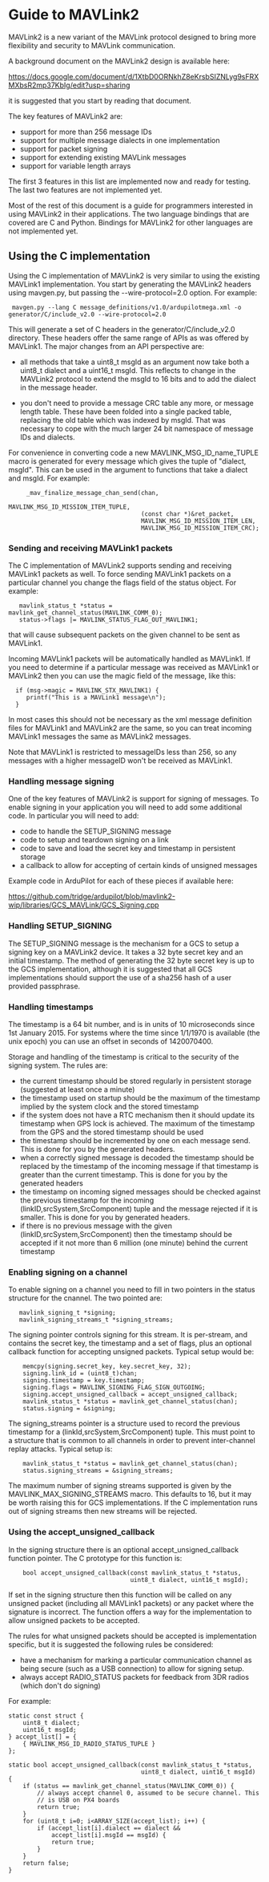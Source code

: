 # Guide to MAVLink2

MAVLink2 is a new variant of the MAVLink protocol designed to bring
more flexibility and security to MAVLink communication.

A background document on the MAVLink2 design is available here:

  https://docs.google.com/document/d/1XtbD0ORNkhZ8eKrsbSIZNLyg9sFRXMXbsR2mp37KbIg/edit?usp=sharing

it is suggested that you start by reading that document.

The key features of MAVLink2 are:

* support for more than 256 message IDs
* support for multiple message dialects in one implementation
* support for packet signing
* support for extending existing MAVLink messages
* support for variable length arrays

The first 3 features in this list are implemented now and ready for
testing. The last two features are not implemented yet.

Most of the rest of this document is a guide for programmers
interested in using MAVLink2 in their applications. The two language
bindings that are covered are C and Python. Bindings for MAVLink2 for
other languages are not implemented yet.

## Using the C implementation

Using the C implementation of MAVLink2 is very similar to using the
existing MAVLink1 implementation. You start by generating the MAVLink2
headers using mavgen.py, but passing the --wire-protocol=2.0
option. For example:

```
 mavgen.py --lang C message_definitions/v1.0/ardupilotmega.xml -o generator/C/include_v2.0 --wire-protocol=2.0
```

This will generate a set of C headers in the generator/C/include_v2.0
directory. These headers offer the same range of APIs as was offered
by MAVLink1. The major changes from an API perspective are:

* all methods that take a uint8_t msgId as an argument now take both a
  uint8_t dialect and a uint16_t msgId. This reflects to change in the
  MAVLink2 protocol to extend the msgId to 16 bits and to add the
  dialect in the message header.

* you don't need to provide a message CRC table any more, or message
  length table. These have been folded into a single packed table,
  replacing the old table which was indexed by msgId. That was
  necessary to cope with the much larger 24 bit namespace of message
  IDs and dialects.

For convenience in converting code a new MAVLINK_MSG_ID_name_TUPLE
macro is generated for every message which gives the tuple of
"dialect, msgId". This can be used in the argument to functions that
take a dialect and msgId. For example:

```
     _mav_finalize_message_chan_send(chan, 
                                     MAVLINK_MSG_ID_MISSION_ITEM_TUPLE,
                                     (const char *)&ret_packet,
                                     MAVLINK_MSG_ID_MISSION_ITEM_LEN,
                                     MAVLINK_MSG_ID_MISSION_ITEM_CRC);
```

### Sending and receiving MAVLink1 packets

The C implementation of MAVLink2 supports sending and receiving
MAVLink1 packets as well. To force sending MAVLink1 packets on a
particular channel you change the flags field of the status
object. For example:

```
   mavlink_status_t *status = mavlink_get_channel_status(MAVLINK_COMM_0);
   status->flags |= MAVLINK_STATUS_FLAG_OUT_MAVLINK1;
```

that will cause subsequent packets on the given channel to be sent as
MAVLink1.

Incoming MAVLink1 packets will be automatically handled as
MAVLink1. If you need to determine if a particular message was received as
MAVLink1 or MAVLink2 then you can use the magic field of the message,
like this:

```
  if (msg->magic = MAVLINK_STX_MAVLINK1) {
     printf("This is a MAVLink1 message\n");
  }
```

In most cases this should not be necessary as the xml message
definition files for MAVLink1 and MAVLink2 are the same, so you can
treat incoming MAVLink1 messages the same as MAVLink2 messages.

Note that MAVLink1 is restricted to messageIDs less than 256, so any
messages with a higher messageID won't be received as MAVLink1.

### Handling message signing

One of the key features of MAVLink2 is support for signing of
messages. To enable signing in your application you will need to add
some additional code. In particular you will need to add:

* code to handle the SETUP_SIGNING message
* code to setup and teardown signing on a link
* code to save and load the secret key and timestamp in persistent storage
* a callback to allow for accepting of certain kinds of unsigned messages

Example code in ArduPilot for each of these pieces if available here:

 https://github.com/tridge/ardupilot/blob/mavlink2-wip/libraries/GCS_MAVLink/GCS_Signing.cpp

### Handling SETUP_SIGNING

The SETUP_SIGNING message is the mechanism for a GCS to setup a
signing key on a MAVLink2 device. It takes a 32 byte secret key and an
initial timestamp. The method of generating the 32 byte secret key is
up to the GCS implementation, although it is suggested that all GCS
implementations should support the use of a sha256 hash of a user
provided passphrase.

### Handling timestamps

The timestamp is a 64 bit number, and is in units of 10 microseconds
since 1st January 2015. For systems where the time since 1/1/1970 is
available (the unix epoch) you can use an offset in seconds of
1420070400.

Storage and handling of the timestamp is critical to the security of
the signing system. The rules are:

* the current timestamp should be stored regularly in persistent
  storage (suggested at least once a minute)
* the timestamp used on startup should be the maximum of the timestamp
  implied by the system clock and the stored timestamp
* if the system does not have a RTC mechanism then it should update
  its timestamp when GPS lock is achieved. The maximum of the
  timestamp from the GPS and the stored timestamp should be used
* the timestamp should be incremented by one on each message send.
  This is done for you by the generated headers.
* when a correctly signed message is decoded the timestamp should be
  replaced by the timestamp of the incoming message if that timestamp
  is greater than the current timestamp. This is done for you by the
  generated headers
* the timestamp on incoming signed messages should be checked against
  the previous timestamp for the incoming
  (linkID,srcSystem,SrcComponent) tuple and the message rejected if it
  is smaller. This is done for you by generated headers.
* if there is no previous message with the given
  (linkID,srcSystem,SrcComponent) then the timestamp should be
  accepted if it not more than 6 million (one minute) behind the
  current timestamp

### Enabling signing on a channel

To enable signing on a channel you need to fill in two pointers in the
status structure for the cnannel. The two pointed are:

```
   mavlink_signing_t *signing;
   mavlink_signing_streams_t *signing_streams;
```

The signing pointer controls signing for this stream. It is
per-stream, and contains the secret key, the timestamp and a set of
flags, plus an optional callback function for accepting unsigned
packets. Typical setup would be:

```
    memcpy(signing.secret_key, key.secret_key, 32);
    signing.link_id = (uint8_t)chan;
    signing.timestamp = key.timestamp;
    signing.flags = MAVLINK_SIGNING_FLAG_SIGN_OUTGOING;
    signing.accept_unsigned_callback = accept_unsigned_callback;
    mavlink_status_t *status = mavlink_get_channel_status(chan);
    status.signing = &signing;
```

The signing_streams pointer is a structure used to record the previous
timestamp for a (linkId,srcSystem,SrcComponent) tuple. This must point
to a structure that is common to all channels in order to prevent
inter-channel replay attacks. Typical setup is:

```
    mavlink_status_t *status = mavlink_get_channel_status(chan);
    status.signing_streams = &signing_streams;
```

The maximum number of signing streams supported is given by the
MAVLINK_MAX_SIGNING_STREAMS macro. This defaults to 16, but it may be
worth raising this for GCS implementations. If the C implementation
runs out of signing streams then new streams will be rejected.

### Using the accept_unsigned_callback

In the signing structure there is an optional accept_unsigned_callback
function pointer. The C prototype for this function is:

```
    bool accept_unsigned_callback(const mavlink_status_t *status,
                                  uint8_t dialect, uint16_t msgId);
```                                     

If set in the signing structure then this function will be called on
any unsigned packet (including all MAVLink1 packets) or any packet
where the signature is incorrect. The function offers a way for the
implementation to allow unsigned packets to be accepted.

The rules for what unsigned packets should be accepted is
implementation specific, but it is suggested the following rules be
considered:

* have a mechanism for marking a particular communication channel as
  being secure (such as a USB connection) to allow for signing
  setup.
* always accept RADIO_STATUS packets for feedback from 3DR radios
  (which don't do signing)

For example:

```
static const struct {
    uint8_t dialect;
    uint16_t msgId;
} accept_list[] = {
    { MAVLINK_MSG_ID_RADIO_STATUS_TUPLE }
};
    
static bool accept_unsigned_callback(const mavlink_status_t *status,
                                     uint8_t dialect, uint16_t msgId)
{
    if (status == mavlink_get_channel_status(MAVLINK_COMM_0)) {
        // always accept channel 0, assumed to be secure channel. This
        // is USB on PX4 boards
        return true;
    }
    for (uint8_t i=0; i<ARRAY_SIZE(accept_list); i++) {
        if (accept_list[i].dialect == dialect &&
            accept_list[i].msgId == msgId) {
            return true;
        }
    }
    return false;
}
```
